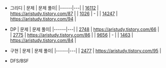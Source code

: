 - 그리디
  | 문제 | 문제 풀이|
  |------|---|
  | [16112]() | https://aristudy.tistory.com/87 |
  | [1026]() | - | 
  | [14247]() | https://aristudy.tistory.com/94 |

- DP
  | 문제 | 문제 풀이|
  |------|---|
  | [2748]() | https://aristudy.tistory.com/66 |
  | [2775]() | https://aristudy.tistory.com/86 |
  | [9656]() | - |
  | [1463]() | https://aristudy.tistory.com/84 |

- 구현
  | 문제 | 문제 풀이|
  |------|---|
  | [2477]() | https://aristudy.tistory.com/95 |
  
- DFS/BSF

